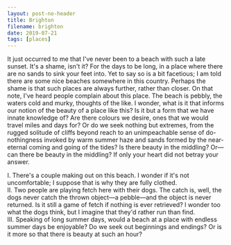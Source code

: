```yaml
---
layout: post-no-header
title: Brighton
filename: brighton
date: 2019-07-21
tags: [places]
---
```


It just occurred to me that I've never been to a beach with such a late sunset. It's a shame, isn't it? For the days to be long, in a place where there are no sands to sink your feet into. Yet to say so is a bit facetious; I am told there are some nice beaches somewhere in this country. Perhaps the shame is that such places are always further, rather than closer.
On that note, I've heard people complain about this place. The beach is pebbly, the waters cold and murky, thoughts of the like. I wonder, what is it that informs our notion of the beauty of a place like this? Is it but a form that we have innate knowledge of? Are there colours we desire, ones that we would travel miles and days for? Or do we seek nothing but extremes, from the rugged solitude of cliffs beyond reach to an unimpeachable sense of do-nothingness invoked by warm summer haze and sands formed by the near-eternal coming and going of the tides? Is there beauty in the middling? Or—can there be beauty in the middling? If only your heart did not betray your answer.

I. There's a couple making out on this beach. I wonder if it's not uncomfortable; I suppose that is why they are fully clothed.<br>
II. Two people are playing fetch here with their dogs. The catch is, well, the dogs never catch the thrown object—a pebble—and the object is never returned. Is it still a game of fetch if nothing is ever retrieved? I wonder too what the dogs think, but I imagine that they'd rather run than find.<br>
III. Speaking of long summer days, would a beach at a place with endless summer days be enjoyable? Do we seek out beginnings and endings? Or is it more so that there is beauty at such an hour?
